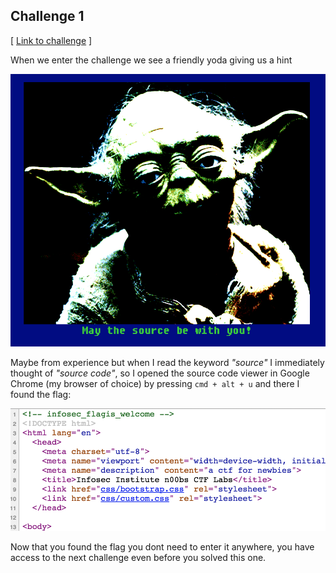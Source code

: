 Challenge 1
-------
[ [Link to challenge](http://ctf.infosecinstitute.com/levelone.php) ]

When we enter the challenge we see a friendly yoda giving us a hint

![Screenshot from challenge](https://raw.githubusercontent.com/purefan/bilious-weasel/master/ch01/static/img/01.png)

Maybe from experience but when I read the keyword _"source"_ I immediately thought of _"source code"_, so I opened the source code viewer in Google Chrome (my browser of choice) by pressing `cmd + alt + u` and there I found the flag:

![Flag found](https://raw.githubusercontent.com/purefan/bilious-weasel/master/ch01/static/img/02.png)

Now that you found the flag you dont need to enter it anywhere, you have access to the next challenge even before you solved this one.
